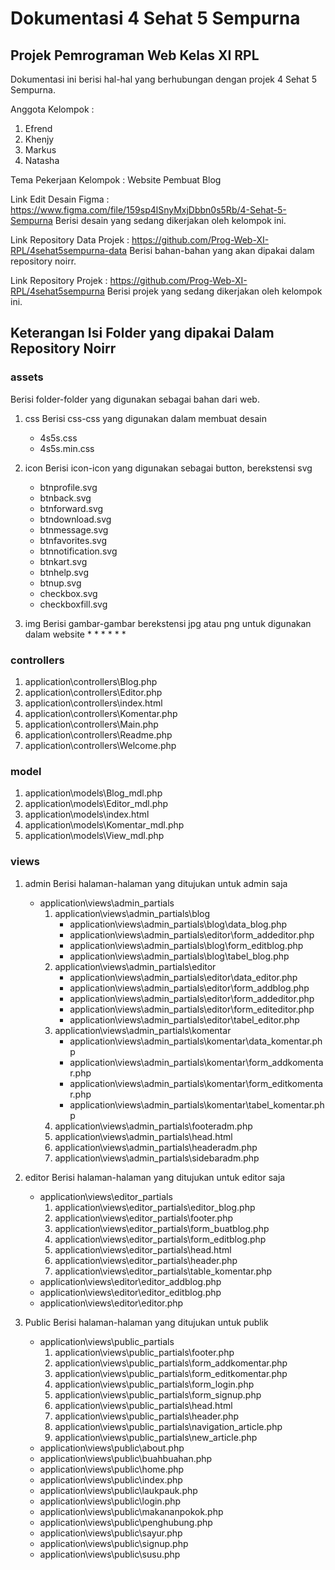 # Dokumentasi 4 Sehat 5 Sempurna

## Projek Pemrograman Web Kelas XI RPL

Dokumentasi ini berisi hal-hal yang berhubungan dengan projek 4 Sehat 5 Sempurna.

Anggota Kelompok :

1. Efrend
2. Khenjy
3. Markus
4. Natasha

Tema Pekerjaan Kelompok : Website Pembuat Blog

Link Edit Desain Figma : <https://www.figma.com/file/159sp4lSnyMxjDbbn0s5Rb/4-Sehat-5-Sempurna>
Berisi desain yang sedang dikerjakan oleh kelompok ini.

Link Repository Data Projek : <https://github.com/Prog-Web-XI-RPL/4sehat5sempurna-data>
Berisi bahan-bahan yang akan dipakai dalam repository noirr.

Link Repository Projek : <https://github.com/Prog-Web-XI-RPL/4sehat5sempurna>
Berisi projek yang sedang dikerjakan oleh kelompok ini.

## Keterangan Isi Folder yang dipakai Dalam Repository Noirr

### assets

Berisi folder-folder yang digunakan sebagai bahan dari web.

1. css
   Berisi css-css yang digunakan dalam membuat desain
   - 4s5s.css
   - 4s5s.min.css

2. icon
   Berisi icon-icon yang digunakan sebagai button, berekstensi svg
   - btnprofile.svg
   - btnback.svg
   - btnforward.svg
   - btndownload.svg
   - btnmessage.svg
   - btnfavorites.svg
   - btnnotification.svg
   - btnkart.svg
   - btnhelp.svg
   - btnup.svg
   - checkbox.svg
   - checkboxfill.svg

3. img
   Berisi gambar-gambar berekstensi jpg atau png untuk digunakan dalam website \* \* \* \* \* \*

### controllers

1. application\controllers\Blog.php
2. application\controllers\Editor.php
3. application\controllers\index.html
4. application\controllers\Komentar.php
5. application\controllers\Main.php
6. application\controllers\Readme.php
7. application\controllers\Welcome.php

### model

1. application\models\Blog_mdl.php
2. application\models\Editor_mdl.php
3. application\models\index.html
4. application\models\Komentar_mdl.php
5. application\models\View_mdl.php

### views

1. admin
   Berisi halaman-halaman yang ditujukan untuk admin saja
   - application\views\admin\_partials
      1. application\views\admin\_partials\blog
         - application\views\admin\_partials\blog\data_blog.php
         - application\views\admin\_partials\editor\form_addeditor.php
         - application\views\admin\_partials\blog\form_editblog.php
         - application\views\admin\_partials\blog\tabel_blog.php
      2. application\views\admin\_partials\editor
         - application\views\admin\_partials\editor\data_editor.php
         - application\views\admin\_partials\editor\form_addblog.php
         - application\views\admin\_partials\editor\form_addeditor.php
         - application\views\admin\_partials\editor\form_editeditor.php
         - application\views\admin\_partials\editor\tabel_editor.php
      3. application\views\admin\_partials\komentar
         - application\views\admin\_partials\komentar\data_komentar.php
         - application\views\admin\_partials\komentar\form_addkomentar.php
         - application\views\admin\_partials\komentar\form_editkomentar.php
         - application\views\admin\_partials\komentar\tabel_komentar.php
      4. application\views\admin\_partials\footeradm.php
      5. application\views\admin\_partials\head.html
      6. application\views\admin\_partials\headeradm.php
      7. application\views\admin\_partials\sidebaradm.php

2. editor
   Berisi halaman-halaman yang ditujukan untuk editor saja
   - application\views\editor\_partials
      1. application\views\editor\_partials\editor_blog.php
      2. application\views\editor\_partials\footer.php
      3. application\views\editor\_partials\form_buatblog.php
      4. application\views\editor\_partials\form_editblog.php
      5. application\views\editor\_partials\head.html
      6. application\views\editor\_partials\header.php
      7. application\views\editor\_partials\table_komentar.php
   - application\views\editor\editor_addblog.php
   - application\views\editor\editor_editblog.php
   - application\views\editor\editor.php

3. Public
   Berisi halaman-halaman yang ditujukan untuk publik
   - application\views\public\_partials
      1. application\views\public\_partials\footer.php
      2. application\views\public\_partials\form_addkomentar.php
      3. application\views\public\_partials\form_editkomentar.php
      4. application\views\public\_partials\form_login.php
      5. application\views\public\_partials\form_signup.php
      6. application\views\public\_partials\head.html
      7. application\views\public\_partials\header.php
      8. application\views\public\_partials\navigation_article.php
      9. application\views\public\_partials\new_article.php
   - application\views\public\about.php
   - application\views\public\buahbuahan.php
   - application\views\public\home.php
   - application\views\public\index.php
   - application\views\public\laukpauk.php
   - application\views\public\login.php
   - application\views\public\makananpokok.php
   - application\views\public\penghubung.php
   - application\views\public\sayur.php
   - application\views\public\signup.php
   - application\views\public\susu.php
